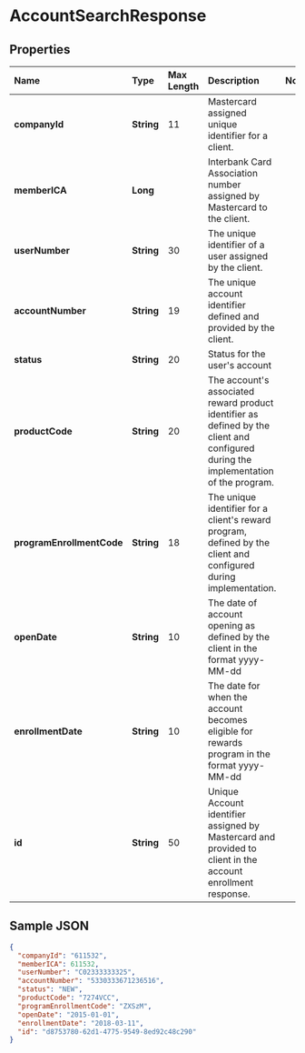# AccountSearchResponse

## Properties <a name="properties"></a>

| Name | Type | Max Length | Description | Notes |
| :--- | :--- | :--------- | :---------- | :---- |
| **companyId** | **String** | 11 | Mastercard assigned unique identifier for a client. ||
| **memberICA** | **Long** | | Interbank Card Association number assigned by Mastercard to the client. ||
| **userNumber** | **String** | 30 | The unique identifier of a user assigned by the client. ||
| **accountNumber** | **String** | 19 | The unique account identifier defined and provided by the client. ||
| **status** | **String** | 20 | Status for the user's account ||
| **productCode** | **String** | 20 | The account's associated reward product identifier as defined by the client and configured during the implementation of the program. ||
| **programEnrollmentCode** | **String** | 18 | The unique identifier for a client's reward program, defined by the client and configured during implementation. ||
| **openDate** | **String** | 10 | The date of account opening as defined by the client in the format yyyy-MM-dd ||
| **enrollmentDate** | **String** | 10 | The date for when the account becomes eligible for rewards program in the format yyyy-MM-dd ||
| **id** | **String** | 50 | Unique Account identifier assigned by Mastercard and provided to client in the account enrollment response. ||

## Sample JSON

```json
{
  "companyId": "611532",
  "memberICA": 611532,
  "userNumber": "C02333333325",
  "accountNumber": "5330333671236516",
  "status": "NEW",
  "productCode": "7274VCC",
  "programEnrollmentCode": "ZXSzM",
  "openDate": "2015-01-01",
  "enrollmentDate": "2018-03-11",
  "id": "d8753780-62d1-4775-9549-8ed92c48c290"
}
```

